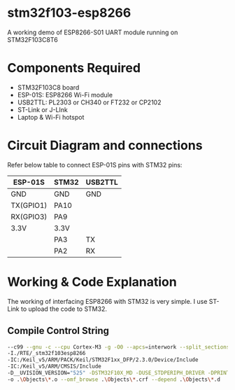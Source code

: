 # stm32f103-esp8266
A working demo of ESP8266-S01 UART module running on STM32F103C8T6

# Components Required

* STM32F103C8 board
* ESP-01S: ESP8266 Wi-Fi module
* USB2TTL: PL2303 or CH340 or FT232 or CP2102
* ST-Link or J-LInk
* Laptop & Wi-Fi hotspot

# Circuit Diagram and connections

Refer below table to connect ESP-01S pins with STM32 pins:

| ESP-01S   | STM32    | USB2TTL      |
| --------- | -------- | ------------ |
| GND       | GND      | GND          |
| TX(GPIO1) | PA10     |              |
| RX(GPIO3) | PA9      |              |
| 3.3V      | 3.3V     |              |
|           | PA3      | TX           |
|           | PA2      | RX           |

# Working & Code Explanation

The working of interfacing ESP8266 with STM32 is very simple. I use ST-Link to upload the code to STM32.  

## Compile Control String

```bash
--c99 --gnu -c --cpu Cortex-M3 -g -O0 --apcs=interwork --split_sections -I ../Libraries/CMSIS/CM3/CoreSupport -I ../Libraries/CMSIS/CM3/DeviceSupport/ST/STM32F10x -I ../Libraries/CMSIS/CM3/DeviceSupport/ST/STM32F10x/startup/arm -I ../Libraries/STM32F10x_StdPeriph_Driver/inc -I ../Libraries/Hardware -I ../user
-I./RTE/_stm32f103esp8266
-IC:/Keil_v5/ARM/PACK/Keil/STM32F1xx_DFP/2.3.0/Device/Include
-IC:/Keil_v5/ARM/CMSIS/Include
-D__UVISION_VERSION="525" -DSTM32F10X_MD -DUSE_STDPERIPH_DRIVER -DPRINT_TO_UART
-o .\Objects\*.o --omf_browse .\Objects\*.crf --depend .\Objects\*.d
```